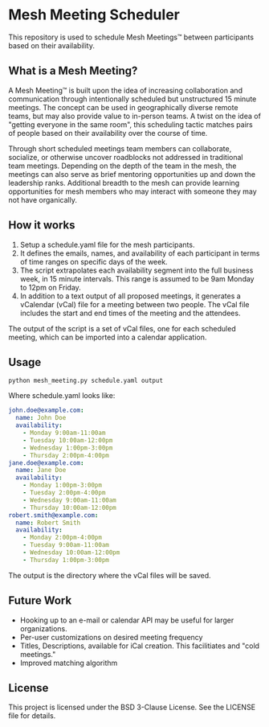 # Mesh Meeting Scheduler

This repository is used to schedule Mesh Meetings™ between participants based on their availability.

## What is a Mesh Meeting?

A Mesh Meeting™ is built upon the idea of increasing collaboration and communication through intentionally scheduled but unstructured 15 minute meetings. The concept can be used in geographically diverse remote teams, but may also provide value to in-person teams. A twist on the idea of "getting everyone in the same room", this scheduling tactic matches pairs of people based on their availability over the course of time.

Through short scheduled meetings team members can collaborate, socialize, or otherwise uncover roadblocks not addressed in traditional team meetings. Depending on the depth of the team in the mesh, the meetings can also serve as brief mentoring opportunities up and down the leadership ranks. Additional breadth to the mesh can provide learning opportunities for mesh members who may interact with someone they may not have organically.

## How it works

1. Setup a schedule.yaml file for the mesh participants.
2. It  defines the emails, names, and availability of each participant in terms of time ranges on specific days of the week.
3. The script extrapolates each availability segment into the full business week, in 15 minute intervals. This range is assumed to be 9am Monday to 12pm on Friday.
4. In addition to a text output of all proposed meetings, it generates a vCalendar (vCal) file for a meeting between two people. The vCal file includes the start and end times of the meeting and the attendees.

The output of the script is a set of vCal files, one for each scheduled meeting, which can be imported into a calendar application.

## Usage

```shell
python mesh_meeting.py schedule.yaml output
```
Where schedule.yaml looks like:
```yaml
john.doe@example.com:
  name: John Doe
  availability: 
    - Monday 9:00am-11:00am
    - Tuesday 10:00am-12:00pm
    - Wednesday 1:00pm-3:00pm
    - Thursday 2:00pm-4:00pm
jane.doe@example.com:
  name: Jane Doe
  availability: 
    - Monday 1:00pm-3:00pm
    - Tuesday 2:00pm-4:00pm
    - Wednesday 9:00am-11:00am
    - Thursday 10:00am-12:00pm
robert.smith@example.com:
  name: Robert Smith
  availability: 
    - Monday 2:00pm-4:00pm
    - Tuesday 9:00am-11:00am
    - Wednesday 10:00am-12:00pm
    - Thursday 1:00pm-3:00pm
```

The output is the directory where the vCal files will be saved.

## Future Work

- Hooking up to an e-mail or calendar API may be useful for larger organizations.
- Per-user customizations on desired meeting frequency
- Titles, Descriptions, available for iCal creation. This facilitiates and "cold meetings."
- Improved matching algorithm

## License
This project is licensed under the BSD 3-Clause License. See the LICENSE file for details.
